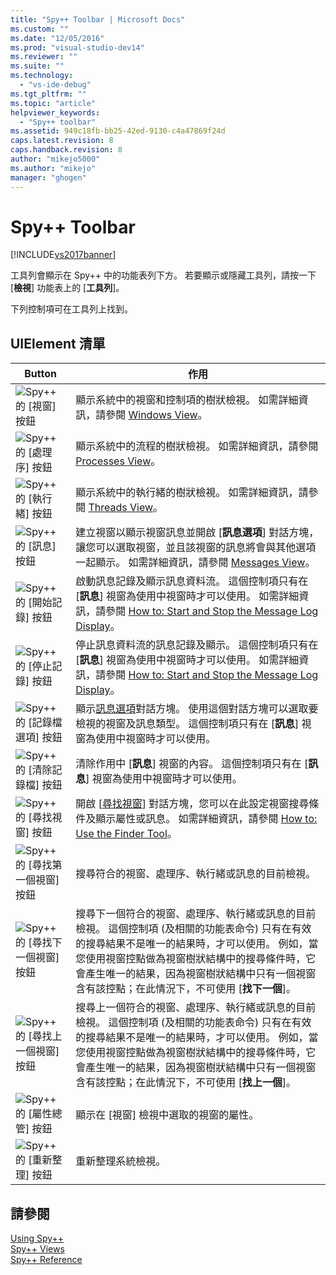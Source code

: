 ```yaml
---
title: "Spy++ Toolbar | Microsoft Docs"
ms.custom: ""
ms.date: "12/05/2016"
ms.prod: "visual-studio-dev14"
ms.reviewer: ""
ms.suite: ""
ms.technology: 
  - "vs-ide-debug"
ms.tgt_pltfrm: ""
ms.topic: "article"
helpviewer_keywords: 
  - "Spy++ toolbar"
ms.assetid: 949c18fb-bb25-42ed-9130-c4a47869f24d
caps.latest.revision: 8
caps.handback.revision: 8
author: "mikejo5000"
ms.author: "mikejo"
manager: "ghogen"
---
```

# Spy++ Toolbar
[!INCLUDE[vs2017banner](../code-quality/includes/vs2017banner.md)]

工具列會顯示在 Spy\+\+ 中的功能表列下方。  若要顯示或隱藏工具列，請按一下 \[**檢視**\] 功能表上的 \[**工具列**\]。  
  
 下列控制項可在工具列上找到。  
  
## UIElement 清單  
  
|Button|作用|  
|------------|--------|  
|![Spy&#43;&#43; 的 &#91;視窗&#93; 按鈕](~/docs/debugger/media/icon_spy--_windows.gif "Icon\_Spy\+\+\_Windows")|顯示系統中的視窗和控制項的樹狀檢視。  如需詳細資訊，請參閱 [Windows View](../debugger/windows-view.md)。|  
|![Spy&#43;&#43; 的 &#91;處理序&#93; 按鈕](~/docs/debugger/media/icon_spy--_processes.gif "Icon\_Spy\+\+\_Processes")|顯示系統中的流程的樹狀檢視。  如需詳細資訊，請參閱 [Processes View](../debugger/processes-view.md)。|  
|![Spy&#43;&#43; 的 &#91;執行緒&#93; 按鈕](~/docs/debugger/media/icon_spy--_threads.gif "Icon\_Spy\+\+\_Threads")|顯示系統中的執行緒的樹狀檢視。  如需詳細資訊，請參閱 [Threads View](../debugger/threads-view.md)。|  
|![Spy&#43;&#43; 的 &#91;訊息&#93; 按鈕](~/docs/debugger/media/icon_spy--_messages.gif "Icon\_Spy\+\+\_Messages")|建立視窗以顯示視窗訊息並開啟 \[**訊息選項**\] 對話方塊，讓您可以選取視窗，並且該視窗的訊息將會與其他選項一起顯示。  如需詳細資訊，請參閱 [Messages View](../debugger/messages-view.md)。|  
|![Spy&#43;&#43; 的 &#91;開始記錄&#93; 按鈕](~/docs/debugger/media/icon_spy--_startlog.gif "Icon\_Spy\+\+\_StartLog")|啟動訊息記錄及顯示訊息資料流。  這個控制項只有在 \[**訊息**\] 視窗為使用中視窗時才可以使用。  如需詳細資訊，請參閱 [How to: Start and Stop the Message Log Display](../debugger/how-to-start-and-stop-the-message-log-display.md)。|  
|![Spy&#43;&#43; 的 &#91;停止記錄&#93; 按鈕](~/docs/debugger/media/icon_spy--_stoplog.gif "Icon\_Spy\+\+\_StopLog")|停止訊息資料流的訊息記錄及顯示。  這個控制項只有在 \[**訊息**\] 視窗為使用中視窗時才可以使用。  如需詳細資訊，請參閱 [How to: Start and Stop the Message Log Display](../debugger/how-to-start-and-stop-the-message-log-display.md)。|  
|![Spy&#43;&#43; 的 &#91;記錄檔選項&#93; 按鈕](~/docs/debugger/media/icon_spy--_logoptions.gif "Icon\_Spy\+\+\_LogOptions")|顯示[訊息選項](../debugger/message-options-dialog-box.md)對話方塊。  使用這個對話方塊可以選取要檢視的視窗及訊息類型。  這個控制項只有在 \[**訊息**\] 視窗為使用中視窗時才可以使用。|  
|![Spy&#43;&#43; 的 &#91;清除記錄檔&#93; 按鈕](~/docs/debugger/media/spy--_clearlog.gif "Spy\+\+\_ClearLog")|清除作用中 \[**訊息**\] 視窗的內容。  這個控制項只有在 \[**訊息**\] 視窗為使用中視窗時才可以使用。|  
|![Spy&#43;&#43; 的 &#91;尋找視窗&#93; 按鈕](~/docs/debugger/media/icon_spy--_findwindow.gif "Icon\_Spy\+\+\_FindWindow")|開啟 \[[尋找視窗](../debugger/find-window-dialog-box.md)\] 對話方塊，您可以在此設定視窗搜尋條件及顯示屬性或訊息。  如需詳細資訊，請參閱 [How to: Use the Finder Tool](../Topic/How%20to:%20Use%20the%20Finder%20Tool.md)。|  
|![Spy&#43;&#43; 的 &#91;尋找第一個視窗&#93; 按鈕](~/docs/debugger/media/icon_spy--_window.gif "Icon\_Spy\+\+\_Window")|搜尋符合的視窗、處理序、執行緒或訊息的目前檢視。|  
|![Spy&#43;&#43; 的 &#91;尋找下一個視窗&#93; 按鈕](~/docs/debugger/media/icon_spy--_nextwindow.gif "Icon\_Spy\+\+\_NextWindow")|搜尋下一個符合的視窗、處理序、執行緒或訊息的目前檢視。  這個控制項 \(及相關的功能表命令\) 只有在有效的搜尋結果不是唯一的結果時，才可以使用。  例如，當您使用視窗控點做為視窗樹狀結構中的搜尋條件時，它會產生唯一的結果，因為視窗樹狀結構中只有一個視窗含有該控點；在此情況下，不可使用 \[**找下一個**\]。|  
|![Spy&#43;&#43; 的 &#91;尋找上一個視窗&#93; 按鈕](~/docs/debugger/media/icon_spy--_prevwindow.gif "Icon\_Spy\+\+\_PrevWindow")|搜尋上一個符合的視窗、處理序、執行緒或訊息的目前檢視。  這個控制項 \(及相關的功能表命令\) 只有在有效的搜尋結果不是唯一的結果時，才可以使用。  例如，當您使用視窗控點做為視窗樹狀結構中的搜尋條件時，它會產生唯一的結果，因為視窗樹狀結構中只有一個視窗含有該控點；在此情況下，不可使用 \[**找上一個**\]。|  
|![Spy&#43;&#43; 的 &#91;屬性總管&#93; 按鈕](~/docs/debugger/media/icon_spy--_propexp.gif "Icon\_Spy\+\+\_PropExp")|顯示在 \[視窗\] 檢視中選取的視窗的屬性。|  
|![Spy&#43;&#43; 的 &#91;重新整理&#93; 按鈕](~/docs/debugger/media/icon_spy--_refresh.gif "Icon\_Spy\+\+\_Refresh")|重新整理系統檢視。|  
  
## 請參閱  
 [Using Spy\+\+](../debugger/using-spy-increment.md)   
 [Spy\+\+ Views](../debugger/spy-increment-views.md)   
 [Spy\+\+ Reference](../debugger/spy-increment-reference.md)